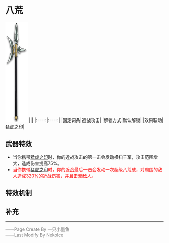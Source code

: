 # 八荒
![八荒](../Img/Texture2D_Sword/八荒.png)
|||
|:----:|:----:|
|固定词条|近战攻击|
|解锁方式|默认解锁|
|效果联动|[猛虎之印](../Potions/Potion_SignetOfTiger.md)|


## 武器特效
- 当你携带[猛虎之印](../Potions/Potion_SignetOfTiger.md)时，你的近战攻击的第一击会发动横扫千军，攻击范围增大，造成伤害提高75%。
- <font color=red>当你携带[猛虎之印](../Potions/Potion_SignetOfTiger.md)时，你的近战最后一击会发动一次超级八荒破，对周围的敌人造成320%的近战伤害，并且击晕敌人。</font>

## 特效机制

## 补充

---

<font color=grey>——Page Create By 一只小墨鱼</font>  
<font color=grey>——Last Modify By NekoIce</font>
